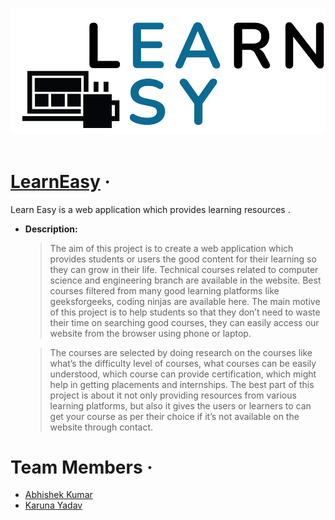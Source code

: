 ![Logo](./public/icons/learneasy3.png)
<br>
<br>

# [LearnEasy](https://learn-easy-apk.onrender.com) &middot;

Learn Easy is a web application which provides learning resources .

- **Description:**
  >  The aim of this project is to create a web application which provides students or users the
  >  good content for their learning so they can grow in their life. Technical courses related to
  >  computer science and engineering branch are available in the website. Best courses filtered
  >  from many good learning platforms like geeksforgeeks, coding ninjas are available here.
  >  The main motive of this project is to help students so that they don’t need to waste their time
  >  on searching good courses, they can easily access our website from the browser using phone
  >  or laptop.

  >  The courses are selected by doing research on the courses like what’s the difficulty level of
  >  courses, what courses can be easily understood, which course can provide certification, which might help in getting placements and internships. The best part of this project is about it not only providing resources from various learning platforms, but also it gives the users or learners to can get your course as per their choice if it’s not available on the website through contact.

# Team Members &middot;

- [Abhishek Kumar](https://github.com/abhishek372)
- [Karuna Yadav](https://github.com/karuna2000)

